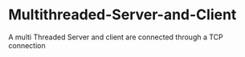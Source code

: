 # Multithreaded-Server-and-Client
A multi Threaded Server and client are connected through a TCP connection
